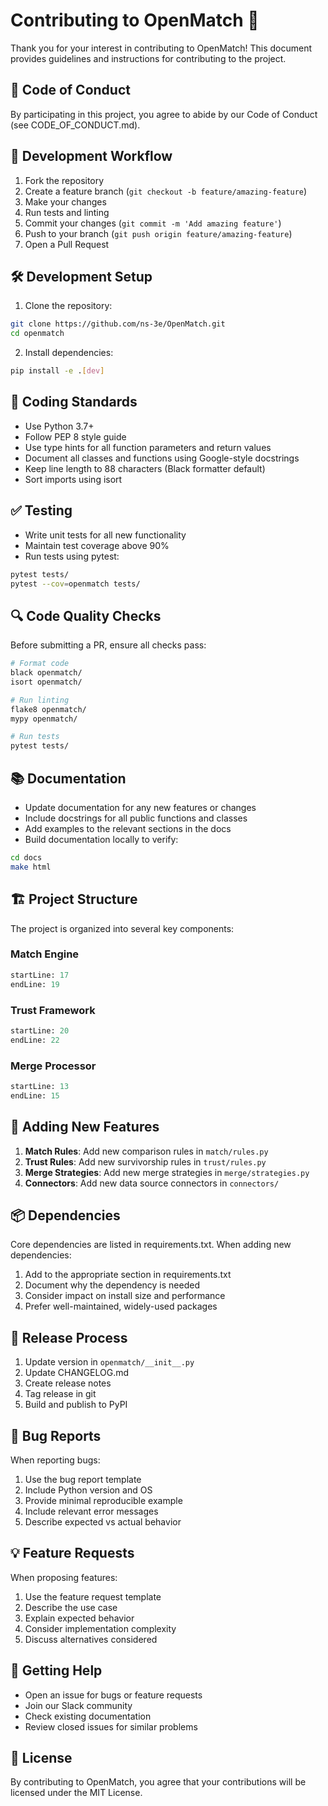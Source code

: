 # Contributing to OpenMatch 🚀

Thank you for your interest in contributing to OpenMatch! This document provides guidelines and instructions for contributing to the project.

## 🌟 Code of Conduct

By participating in this project, you agree to abide by our Code of Conduct (see CODE_OF_CONDUCT.md).

## 🔄 Development Workflow

1. Fork the repository
2. Create a feature branch (`git checkout -b feature/amazing-feature`)
3. Make your changes
4. Run tests and linting
5. Commit your changes (`git commit -m 'Add amazing feature'`)
6. Push to your branch (`git push origin feature/amazing-feature`)
7. Open a Pull Request

## 🛠️ Development Setup

1. Clone the repository:
```bash
git clone https://github.com/ns-3e/OpenMatch.git
cd openmatch
```

2. Install dependencies:
```bash
pip install -e .[dev]
```

## 📝 Coding Standards

- Use Python 3.7+
- Follow PEP 8 style guide
- Use type hints for all function parameters and return values
- Document all classes and functions using Google-style docstrings
- Keep line length to 88 characters (Black formatter default)
- Sort imports using isort

## ✅ Testing

- Write unit tests for all new functionality
- Maintain test coverage above 90%
- Run tests using pytest:
```bash
pytest tests/
pytest --cov=openmatch tests/
```

## 🔍 Code Quality Checks

Before submitting a PR, ensure all checks pass:

```bash
# Format code
black openmatch/
isort openmatch/

# Run linting
flake8 openmatch/
mypy openmatch/

# Run tests
pytest tests/
```

## 📚 Documentation

- Update documentation for any new features or changes
- Include docstrings for all public functions and classes
- Add examples to the relevant sections in the docs
- Build documentation locally to verify:
```bash
cd docs
make html
```

## 🏗️ Project Structure

The project is organized into several key components:

### Match Engine
```python:openmatch/match/engine.py
startLine: 17
endLine: 19
```

### Trust Framework
```python:openmatch/trust/config.py
startLine: 20
endLine: 22
```

### Merge Processor
```python:openmatch/merge/strategies.py
startLine: 13
endLine: 15
```

## 🔧 Adding New Features

1. **Match Rules**: Add new comparison rules in `match/rules.py`
2. **Trust Rules**: Add new survivorship rules in `trust/rules.py`
3. **Merge Strategies**: Add new merge strategies in `merge/strategies.py`
4. **Connectors**: Add new data source connectors in `connectors/`

## 📦 Dependencies

Core dependencies are listed in requirements.txt. When adding new dependencies:

1. Add to the appropriate section in requirements.txt
2. Document why the dependency is needed
3. Consider impact on install size and performance
4. Prefer well-maintained, widely-used packages

## 🚀 Release Process

1. Update version in `openmatch/__init__.py`
2. Update CHANGELOG.md
3. Create release notes
4. Tag release in git
5. Build and publish to PyPI

## 🐛 Bug Reports

When reporting bugs:

1. Use the bug report template
2. Include Python version and OS
3. Provide minimal reproducible example
4. Include relevant error messages
5. Describe expected vs actual behavior

## 💡 Feature Requests

When proposing features:

1. Use the feature request template
2. Describe the use case
3. Explain expected behavior
4. Consider implementation complexity
5. Discuss alternatives considered

## 🤝 Getting Help

- Open an issue for bugs or feature requests
- Join our Slack community
- Check existing documentation
- Review closed issues for similar problems

## 📄 License

By contributing to OpenMatch, you agree that your contributions will be licensed under the MIT License.


